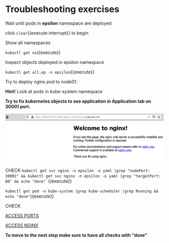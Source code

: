 # Troubleshooting exercises 

Wait until pods in **epsilon** namespace are deployed

click ```clear```{{execute interrupt}} to begin

Show all namespaces

`kubectl get ns`{{execute}}


Inspect objects deployed in epsilon namespace

`kubectl get all,ep -n epsilon`{{execute}}


Try to deploy nginx pod to node01.

**Hint!**
Look at pods in kube-system namespace

**Try to fix kubernetes objects to see application in Application tab on 30001 port.**

![Web application](./assets/nginx-web.png)

CHECK
`kubectl get svc nginx -n epsilon -o yaml |grep "nodePort: 30001" && kubectl get svc nginx -n epsilon -o yaml |grep "targetPort: 80" && echo "done" `{{execute}}

`kubectl get pod -n kube-system |grep kube-scheduler |grep Running && echo "done"`{{execute}}

CHECK


[ACCESS PORTS]({{TRAFFIC_SELECTOR}})

[ACCESS NGINX]({{TRAFFIC_HOST1_30001}})



**To move to the next step make sure to have all checks with "done"**



